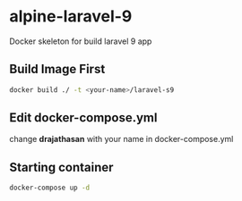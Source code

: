# alpine-laravel-9
Docker skeleton for build laravel 9 app

## Build Image First
```bash
docker build ./ -t <your-name>/laravel-s9
```

## Edit docker-compose.yml
change **drajathasan** with your name in docker-compose.yml

## Starting container
```bash
docker-compose up -d
```
